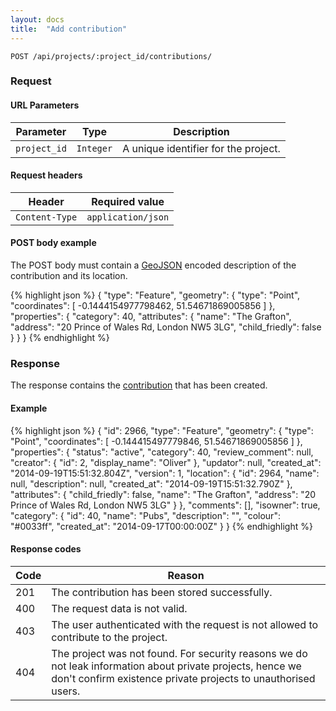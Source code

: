 ```yaml
---
layout: docs
title:  "Add contribution"
---
```


``````
POST /api/projects/:project_id/contributions/
``````

### Request

#### URL Parameters

Parameter         | Type        | Description
------------------|-------------|--------------------------------------
`project_id`      | `Integer`   | A unique identifier for the project.

#### Request headers

Header            | Required value
------------------|-------------
`Content-Type`    | `application/json`

#### POST body example

The POST body must contain a [GeoJSON](http://geojson.org/geojson-spec.html#geojson-objects) encoded description of the contribution and its location. 

{% highlight json %}
{
  "type": "Feature",
  "geometry": {
    "type": "Point",
    "coordinates": [
      -0.1444154977798462,
      51.54671869005856
    ]
  },
  "properties": {
    "category": 40,
    "attributes": {
      "name": "The Grafton",
      "address": "20 Prince of Wales Rd, London NW5 3LG",
      "child_friedly": false
    }
  }
}
{% endhighlight %}

### Response

The response contains the [contribution](contribution-response.html) that has been created.

#### Example

{% highlight json %}
{
    "id": 2966,
    "type": "Feature",
    "geometry": {
        "type": "Point",
        "coordinates": [
            -0.144415497779846,
            51.54671869005856
        ]
    },
    "properties": {
        "status": "active",
        "category": 40,
        "review_comment": null,
        "creator": {
            "id": 2,
            "display_name": "Oliver"
        },
        "updator": null,
        "created_at": "2014-09-19T15:51:32.804Z",
        "version": 1,
        "location": {
            "id": 2964,
            "name": null,
            "description": null,
            "created_at": "2014-09-19T15:51:32.790Z"
        },
        "attributes": {
            "child_friedly": false,
            "name": "The Grafton",
            "address": "20 Prince of Wales Rd, London NW5 3LG"
        }
    },
    "comments": [],
    "isowner": true,
    "category": {
        "id": 40,
        "name": "Pubs",
        "description": "",
        "colour": "#0033ff",
        "created_at": "2014-09-17T00:00:00Z"
    }
}
{% endhighlight %}

#### Response codes

Code  |  Reason
------|-----------------------------------------
 201  | The contribution has been stored successfully.
 400  | The request data is not valid. 
 403  | The user authenticated with the request is not allowed to contribute to the project.
 404  | The project was not found. For security reasons we do not leak information about private projects, hence we don't confirm existence private projects to unauthorised users.

